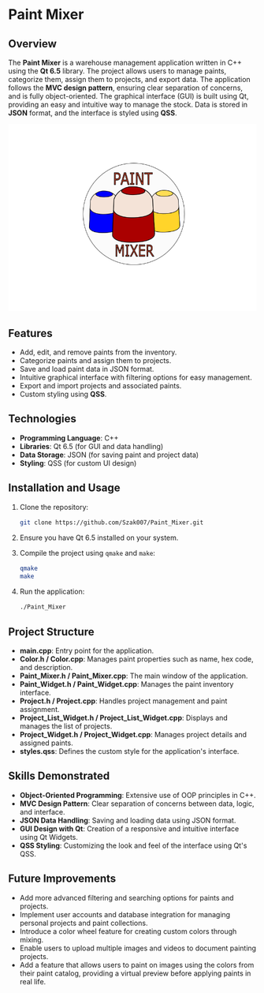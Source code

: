 # Paint Mixer

## Overview

The **Paint Mixer** is a warehouse management application written in C++ using the **Qt 6.5** library. The project allows users to manage paints, categorize them, assign them to projects, and export data. The application follows the **MVC design pattern**, ensuring clear separation of concerns, and is fully object-oriented. The graphical interface (GUI) is built using Qt, providing an easy and intuitive way to manage the stock. Data is stored in **JSON** format, and the interface is styled using **QSS**.

![Main Menu](main_menu_graphic.png)

## Features

- Add, edit, and remove paints from the inventory.
- Categorize paints and assign them to projects.
- Save and load paint data in JSON format.
- Intuitive graphical interface with filtering options for easy management.
- Export and import projects and associated paints.
- Custom styling using **QSS**.

## Technologies

- **Programming Language**: C++
- **Libraries**: Qt 6.5 (for GUI and data handling)
- **Data Storage**: JSON (for saving paint and project data)
- **Styling**: QSS (for custom UI design)

## Installation and Usage

1. Clone the repository:
   ```bash
   git clone https://github.com/Szak007/Paint_Mixer.git
   ```
2. Ensure you have Qt 6.5 installed on your system.

3. Compile the project using `qmake` and `make`:

   ```bash
   qmake
   make
   ```

4. Run the application:
   ```bash
   ./Paint_Mixer
   ```

## Project Structure

- **main.cpp**: Entry point for the application.
- **Color.h / Color.cpp**: Manages paint properties such as name, hex code, and description.
- **Paint_Mixer.h / Paint_Mixer.cpp**: The main window of the application.
- **Paint_Widget.h / Paint_Widget.cpp**: Manages the paint inventory interface.
- **Project.h / Project.cpp**: Handles project management and paint assignment.
- **Project_List_Widget.h / Project_List_Widget.cpp**: Displays and manages the list of projects.
- **Project_Widget.h / Project_Widget.cpp**: Manages project details and assigned paints.
- **styles.qss**: Defines the custom style for the application's interface.

## Skills Demonstrated

- **Object-Oriented Programming**: Extensive use of OOP principles in C++.
- **MVC Design Pattern**: Clear separation of concerns between data, logic, and interface.
- **JSON Data Handling**: Saving and loading data using JSON format.
- **GUI Design with Qt**: Creation of a responsive and intuitive interface using Qt Widgets.
- **QSS Styling**: Customizing the look and feel of the interface using Qt's QSS.

## Future Improvements

- Add more advanced filtering and searching options for paints and projects.
- Implement user accounts and database integration for managing personal projects and paint collections.
- Introduce a color wheel feature for creating custom colors through mixing.
- Enable users to upload multiple images and videos to document painting projects.
- Add a feature that allows users to paint on images using the colors from their paint catalog, providing a virtual preview before applying paints in real life.

